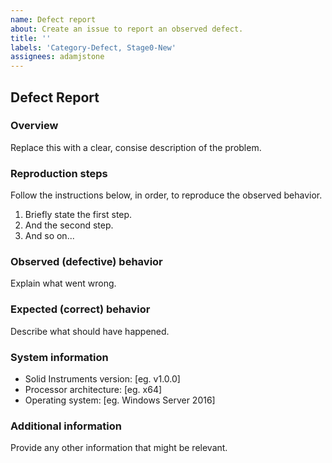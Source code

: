 ```yaml
---
name: Defect report
about: Create an issue to report an observed defect.
title: ''
labels: 'Category-Defect, Stage0-New'
assignees: adamjstone
---
```


## Defect Report

### Overview

Replace this with a clear, consise description of the problem.

### Reproduction steps

Follow the instructions below, in order, to reproduce the observed behavior.

1. Briefly state the first step.
2. And the second step.
3. And so on...

### Observed (defective) behavior

Explain what went wrong.

### Expected (correct) behavior

Describe what should have happened.

### System information

* Solid Instruments version: [eg. v1.0.0]
* Processor architecture: [eg. x64]
* Operating system: [eg. Windows Server 2016]

### Additional information

Provide any other information that might be relevant.
